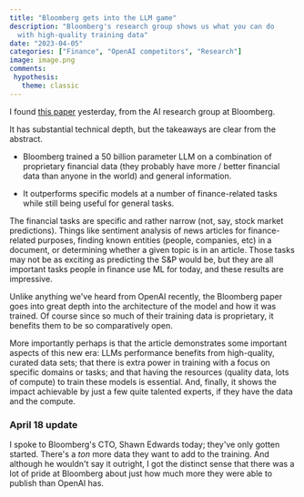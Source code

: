 ```yaml
---
title: "Bloomberg gets into the LLM game"
description: "Bloomberg's research group shows us what you can do 
  with high-quality training data"
date: "2023-04-05"
categories: ["Finance", "OpenAI competitors", "Research"]
image: image.png
comments:
 hypothesis: 
   theme: classic
---
```


I found [this paper](https://paperswithcode.com/paper/bloomberggpt-a-large-language-model-for)
yesterday, from the AI research group at Bloomberg.

It has substantial technical depth, but the takeaways are clear from the
abstract.

- Bloomberg trained a 50 billion parameter LLM on a combination of
  proprietary financial data (they probably have more / better financial
  data than anyone in the world) and general information. 

- It outperforms specific models at a number of finance-related tasks
  while still being useful for general tasks. 

The financial tasks are specific and rather narrow (not, say, stock
market predictions). Things like sentiment analysis of news articles for
finance-related purposes, finding known entities (people, companies,
etc) in a document, or determining whether a given topic is in an
article. Those tasks may not be as exciting as predicting the S&P would
be, but they are all important tasks people in finance use ML for today,
and these results are impressive.

Unlike anything we've heard from OpenAI recently, the Bloomberg paper
goes into great depth into the architecture of the model and how it was
trained. Of course since so much of their training data is proprietary,
it benefits them to be so comparatively open.

More importantly perhaps is that the article demonstrates some important
aspects of this new era: LLMs performance benefits from high-quality,
curated data sets; that there is extra power in training with a focus on
specific domains or tasks; and that having the resources (quality data,
lots of compute) to train these models is essential. And, finally, it
shows the impact achievable by just a few quite talented experts, if
they have the data and the compute.

### April 18 update

I spoke to Bloomberg's CTO, Shawn Edwards today; they've only gotten
started. There's a *ton* more data they want to add to the training. And
although he wouldn't say it outright, I got the distinct sense that
there was a lot of pride at Bloomberg about just how much more they were
able to publish than OpenAI has. 
